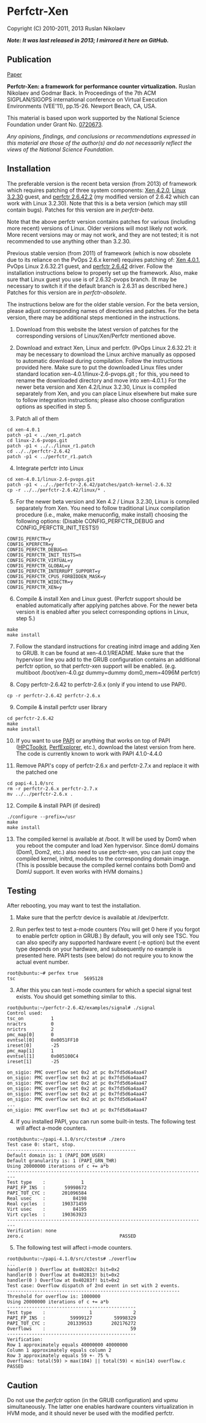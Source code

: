 # Perfctr-Xen

Copyright (C) 2010-2011, 2013 Ruslan Nikolaev

**_Note: It was last released in 2013; I mirrored it here on GitHub._**

## Publication

[Paper](https://rusnikola.github.io/files/perfctr-vee11.pdf)

**Perfctr-Xen: a framework for performance counter virtualization.** Ruslan Nikolaev and Godmar Back. In Proceedings of the 7th ACM SIGPLAN/SIGOPS international conference on Virtual Execution Environments (VEE'11), pp.15-26. Newport Beach, CA, USA.

This material is based upon work supported by the National Science
Foundation under Grant No. [0720673](https://www.nsf.gov/awardsearch/showAward?AWD_ID=0720673).

_Any opinions, findings, and conclusions or recommendations expressed in
this material are those of the author(s) and do not necessarily reflect the
views of the National Science Foundation._

## Installation

The preferable version is the recent beta version (from 2013) of framework which requires patching of three system components: [Xen 4.2.0](https://downloads.xenproject.org/release/xen/4.2.0/xen-4.2.0.tar.gz), [Linux 3.2.30](https://www.kernel.org/pub/linux/kernel/v3.x/linux-3.2.30.tar.xz) guest, and [perfctr 2.6.42.2](https://github.com/rusnikola/perfctr-xen/tree/master/perfctr-beta/perfctr-2.6.42.2) (my modified version of 2.6.42 which can work with Linux 3.2.30). Note that this is a beta version (which may still contain bugs). Patches for this version are in _perfctr-beta_.

Note that the above perfctr version contains patches for various (including more recent) versions of Linux. Older versions will most likely not work. More recent versions may or may not work, and they are not tested; it is not recommended to use anything other than 3.2.30.

Previous stable version (from 2011) of framework (which is now obsolete due to its reliance on the PvOps 2.6.x kernel) requires patching of:
[Xen 4.0.1](https://downloads.xenproject.org/release/xen/4.0.1/xen-4.0.1.tar.gz), PvOps Linux 2.6.32.21 guest, and [perfctr 2.6.42](http://user.it.uu.se/~mikpe/linux/perfctr/2.6/perfctr-2.6.42.tar.xz) driver. Follow the installation instructions below to properly set up the framework. Also, make sure that Linux guest you use is of 2.6.32-pvops branch. (It may be necessary to switch it if the default branch is 2.6.31 as described here.) Patches for this version are in _perfctr-obsolete_.

The instructions below are for the older stable version. For the beta
version, please adjust corresponding names of directories and patches. For the beta version, there may be additional steps mentioned in the instructions.

1. Download from this website the latest version of patches for the corresponding versions of Linux/Xen/Perfctr mentioned above.

2. Download and extract Xen, Linux and perfctr. (PvOps Linux 2.6.32.21: it may be necessary to download the Linux archive manually as opposed to automatic download during compilation. Follow the instructions provided here. Make sure to put the downloaded Linux files under standard location xen-4.0.1/linux-2.6-pvops.git ; for this, you need to rename the downloaded directory and move into xen-4.0.1.)  For the newer beta version and Xen 4.2/Linux 3.2.30, Linux is compiled separately from Xen, and you can place Linux elsewhere but make sure to follow integration instructions; please also choose configuration options as specified in step 5.

3. Patch all of them

```
cd xen-4.0.1
patch -p1 < ../xen_r1.patch
cd linux-2.6-pvops.git
patch -p1 < ../../linux_r1.patch
cd ../../perfctr-2.6.42
patch -p1 < ../perfctr_r1.patch
```

4. Integrate perfctr into Linux

```
cd xen-4.0.1/linux-2.6-pvops.git
patch -p1 < ../../perfctr-2.6.42/patches/patch-kernel-2.6.32
cp -r ../../perfctr-2.6.42/linux/* .
```

5. For the newer beta version and Xen 4.2 / Linux 3.2.30, Linux is compiled separately from Xen. You need to follow traditional Linux compilation procedure (i.e., make, make menuconfig, make install) choosing the following options: (Disable CONFIG\_PERFCTR\_DEBUG and CONFIG\_PERFCTR\_INIT\_TESTS!)

```
CONFIG_PERFCTR=y
CONFIG_KPERFCTR=y
CONFIG_PERFCTR_DEBUG=n
CONFIG_PERFCTR_INIT_TESTS=n
CONFIG_PERFCTR_VIRTUAL=y
CONFIG_PERFCTR_GLOBAL=y
CONFIG_PERFCTR_INTERRUPT_SUPPORT=y
CONFIG_PERFCTR_CPUS_FORBIDDEN_MASK=y
CONFIG_PERFCTR_WIDECTR=y
CONFIG_PERFCTR_XEN=y
```

6. Compile & install Xen and Linux guest. (Perfctr support should be enabled automatically after applying patches above. For the newer beta version it is enabled after you select corresponding options in Linux, step 5.)

```
make
make install
```

7. Follow the standard instructions for creating initrd image and adding Xen to GRUB. It can be found at xen-4.0.1/README. Make sure that the hypervisor line you add to the GRUB configuration contains an additional perfctr option, so that perfctr-xen support will be enabled. (e.g. multiboot /boot/xen-4.0.gz dummy=dummy dom0\_mem=4096M perfctr)

8. Copy perfctr-2.6.42 to perfctr-2.6.x (only if you intend to use PAPI).

```
cp -r perfctr-2.6.42 perfctr-2.6.x
```

9. Compile & install perfctr user library

```
cd perfctr-2.6.42
make
make install
```

10. If you want to use [PAPI](http://icl.cs.utk.edu/papi/) or anything that works on top of PAPI ([HPCToolkit](http://hpctoolkit.org/), [PerfExplorer](http://www.cs.uoregon.edu/research/tau), etc.), download the latest version from here. The code is currently known to work with PAPI 4.1.0-4.4.0

11. Remove PAPI's copy of perfctr-2.6.x and perfctr-2.7.x and replace it with the patched one

```
cd papi-4.1.0/src
rm -r perfctr-2.6.x perfctr-2.7.x
mv ../../perfctr-2.6.x .
```

12. Compile & install PAPI (if desired)

```
./configure --prefix=/usr
make
make install
```

13. The compiled kernel is available at /boot. It will be used by Dom0 when you reboot the computer and load Xen hypervisor. Since domU domains (Dom1, Dom2, etc.) also need to use perfctr-xen, you can just copy the compiled kernel, initrd, modules to the corresponding domain image. (This is possible because the compiled kernel contains both Dom0 and DomU support. It even works with HVM domains.)

## Testing

After rebooting, you may want to test the installation.

1. Make sure that the perfctr device is available at /dev/perfctr.

2. Run perfex test to test a-mode counters (You will get 0 here if you forgot to enable perfctr option in GRUB.) By default, you will only see TSC. You can also specify any supported hardware event (-e option) but the event type depends on your hardware, and subsequently no example is presented here. PAPI tests (see below) do not require you to know the actual event number.

```
root@ubuntu:~# perfex true
tsc				            5695128
```

3. After this you can test i-mode counters for which a special signal test exists. You should get something similar to this.

```
root@ubuntu:~/perfctr-2.6.42/examples/signal# ./signal
Control used:
tsc_on			1
nractrs			0
nrictrs			2
pmc_map[0]		0
evntsel[0]		0x0051FF10
ireset[0]		-25
pmc_map[1]		1
evntsel[1]		0x005100C4
ireset[1]		-25

on_sigio: PMC overflow set 0x2 at pc 0x7fd5d6a4aa47
on_sigio: PMC overflow set 0x2 at pc 0x7fd5d6a4aa47
on_sigio: PMC overflow set 0x2 at pc 0x7fd5d6a4aa47
on_sigio: PMC overflow set 0x2 at pc 0x7fd5d6a4aa47
on_sigio: PMC overflow set 0x2 at pc 0x7fd5d6a4aa47
on_sigio: PMC overflow set 0x2 at pc 0x7fd5d6a4aa47
...
on_sigio: PMC overflow set 0x3 at pc 0x7fd5d6a4aa47
```

4. If you installed PAPI, you can run some built-in tests.
The following test will affect a-mode counters.

```
root@ubuntu:~/papi-4.1.0/src/ctests# ./zero
Test case 0: start, stop.
-----------------------------------------------
Default domain is: 1 (PAPI_DOM_USER)
Default granularity is: 1 (PAPI_GRN_THR)
Using 20000000 iterations of c += a*b
-------------------------------------------------------------------------
Test type    : 	           1
PAPI_FP_INS  : 	     59998672
PAPI_TOT_CYC : 	    201096584
Real usec    : 	        84198
Real cycles  : 	    190371459
Virt usec    : 	        84195
Virt cycles  : 	    190363923
-------------------------------------------------------------------------
Verification: none
zero.c                                   PASSED
```

5. The following test will affect i-mode counters.

```
root@ubuntu:~/papi-4.1.0/src/ctests# ./overflow
...
handler(0 ) Overflow at 0x40282c! bit=0x2 
handler(0 ) Overflow at 0x402813! bit=0x2 
handler(0 ) Overflow at 0x40283f! bit=0x2 
Test case: Overflow dispatch of 2nd event in set with 2 events.
---------------------------------------------------------------
Threshold for overflow is: 1000000
Using 20000000 iterations of c += a*b
-----------------------------------------------
Test type    :                1               2
PAPI_FP_INS  :         59999127        59998329
PAPI_TOT_CYC :        201339533       202176272
Overflows    :                               59
-----------------------------------------------
Verification:
Row 1 approximately equals 40000000 40000000
Column 1 approximately equals column 2
Row 3 approximately equals 59 +- 75 %
Overflows: total(59) > max(104) || total(59) < min(14) overflow.c                               PASSED
```

## Caution

Do not use the _perfctr_ option (in the GRUB configuration) and _vpmu_ simultaneously. The latter one enables hardware counters virtualization in HVM mode, and it should never be used with the modified perfctr.
